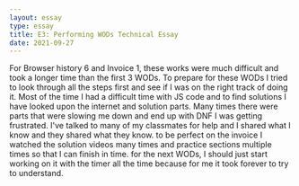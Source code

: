 ```yaml
---
layout: essay
type: essay
title: E3: Performing WODs Technical Essay
date: 2021-09-27
---
```


For Browser history 6 and Invoice 1, these works were much difficult and took a longer time than the first 3 WODs. To prepare for these WODs I tried to look through all the steps first and see if I was on the right track of doing it. Most of the time I had a difficult time with JS code and to find solutions I have looked upon the internet and solution parts. Many times there were parts that were slowing me down and end up with DNF I was getting frustrated. I've talked to many of my classmates for help and I shared what I know and they shared what they know. to be perfect on the invoice I watched the solution videos many times and practice sections multiple times so that I can finish in time. for the next WODs, I should just start working on it with the timer all the time because for me it took forever to try to understand. 
